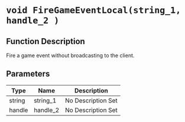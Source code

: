 # `void FireGameEventLocal(string_1, handle_2 )`
## Function Description
Fire a game event without broadcasting to the client.
## Parameters
Type|Name|Description
--|--|--
string|string_1|No Description Set
handle|handle_2|No Description Set
